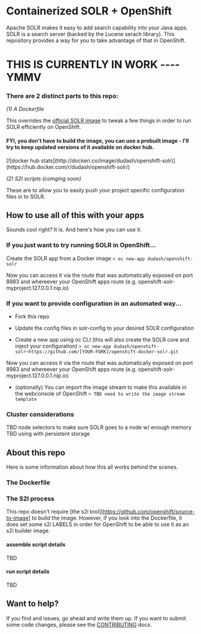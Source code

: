 # Containerized SOLR + OpenShift
Apache SOLR makes it easy to add search capability into your Java apps.  SOLR is a search server (backed by the Lucene serach library).  This repository provides a way for you to take advantage of that in OpenShift.

<h1> THIS IS CURRENTLY IN WORK ---- YMMV</h1>

<h3>There are 2 distinct parts to this repo:</h3>
    
*(1) A Dockerfile*

This overrides the [official SOLR image][2] to tweak a few things in order to run SOLR efficiently on OpenShift.  
<h4>FYI, you don't have to build the image, you can use a prebuilt image - I'll try to keep updated versions of it available on docker hub.</h4>
[![docker hub stats](http://dockeri.co/image/dudash/openshift-solr)](https://hub.docker.com/r/dudash/openshift-solr/)


*(2) S2I scripts (comging soon)*

These are to allow you to easily push your project specific configuration files in to SOLR.


## How to use all of this with your apps
Sounds cool right?  It is.  And here's how you can use it.

### If you just want to try running SOLR in OpenShift...

Create the SOLR app from a Docker image
`> oc new-app dudash/openshift-solr`

Now you can access it via the route that was automatically exposed on port 8983 and whereever your OpenShift apps route (e.g. openshift-solr-myproject.127.0.0.1.nip.io)


### If you want to provide configuration in an automated way...
* Fork this repo 
* Update the config files in solr-config to your desired SOLR configuration

* Create a new app using oc CLI (this will also create the SOLR core and inject your configuration)
`> oc new-app dudash/openshift-solr~https://github.com/[YOUR-FORK]/openshift-docker-solr.git`

Now you can access it via the route that was automatically exposed on port 8983 and whereever your OpenShift apps route (e.g. openshift-solr-myproject.127.0.0.1.nip.io)

* (optionally) You can import the image stream to make this available in the webconsole of OpenShift
`> TBD need to write the image stream template`

### Cluster considerations
TBD node selectors to make sure SOLR goes to a node w/ enough memory
TBD using with persistent storage

## About this repo
Here is some information about how this all works behind the scenes.

### The Dockerfile

### The S2I process
This repo doesn't require [the s2i tool][https://github.com/openshift/source-to-image] to build the image.  However, if you look into the Dockerfile, it does set some s2i LABELS in order for OpenShift to be able to use it as an s2i builder image.

#### assemble script details
TBD

#### run script details
TBD


## Want to help?
If you find and issues, go ahead and write them up.  If you want to submit some code changes, please see the [CONTRIBUTING][3] docs.


[1]: https://github.com/docker-solr/docker-solr
[2]: https://store.docker.com/images/f4e3929d-d8bc-491e-860c-310d3f40fff2?tab=description
[3]: ./CONTRIBUTING.md